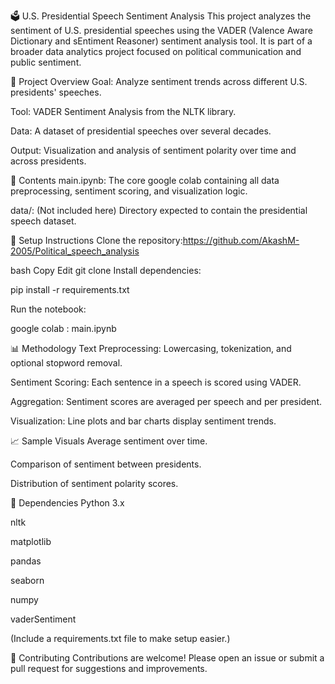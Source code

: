 🗳️ U.S. Presidential Speech Sentiment Analysis
This project analyzes the sentiment of U.S. presidential speeches using the VADER (Valence Aware Dictionary and sEntiment Reasoner) sentiment analysis tool. It is part of a broader data analytics project focused on political communication and public sentiment.

📓 Project Overview
Goal: Analyze sentiment trends across different U.S. presidents' speeches.

Tool: VADER Sentiment Analysis from the NLTK library.

Data: A dataset of presidential speeches over several decades.

Output: Visualization and analysis of sentiment polarity over time and across presidents.

🧪 Contents
main.ipynb: The core google colab containing all data preprocessing, sentiment scoring, and visualization logic.

data/: (Not included here) Directory expected to contain the presidential speech dataset.

🔧 Setup Instructions
Clone the repository:https://github.com/AkashM-2005/Political_speech_analysis

bash
Copy
Edit
git clone 
Install dependencies:


pip install -r requirements.txt

Run the notebook:

google colab : main.ipynb

📊 Methodology
Text Preprocessing: Lowercasing, tokenization, and optional stopword removal.

Sentiment Scoring: Each sentence in a speech is scored using VADER.

Aggregation: Sentiment scores are averaged per speech and per president.

Visualization: Line plots and bar charts display sentiment trends.

📈 Sample Visuals
Average sentiment over time.

Comparison of sentiment between presidents.

Distribution of sentiment polarity scores.

🧰 Dependencies
Python 3.x

nltk

matplotlib

pandas

seaborn

numpy

vaderSentiment

(Include a requirements.txt file to make setup easier.)

🤝 Contributing
Contributions are welcome! Please open an issue or submit a pull request for suggestions and improvements.
